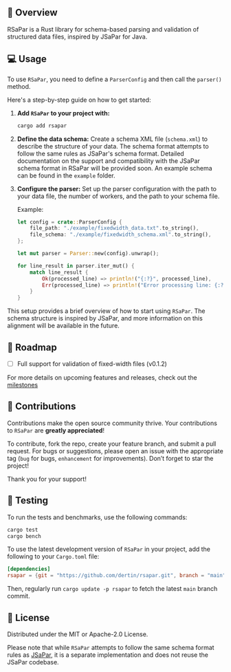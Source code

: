 ## 👋 Overview <a name="overview"></a>

RSaPar is a Rust library for schema-based parsing and validation of structured data files, inspired by JSaPar for Java.

## 💻 Usage <a name="usage"></a>

To use `RSaPar`, you need to define a `ParserConfig` and then call the `parser()` method. 

Here's a step-by-step guide on how to get started:

1. **Add `RSaPar` to your project with:**
    ```bash
    cargo add rsapar
    ```
2. **Define the data schema:** Create a schema XML file (`schema.xml`) to describe the structure of your data. The schema format attempts to follow the same rules as JSaPar's schema format. Detailed documentation on the support and compatibility with the JSaPar schema format in RSaPar will be provided soon. An example schema can be found in the `example` folder.

3. **Configure the parser:** Set up the parser configuration with the path to your data file, the number of workers, and the path to your schema file.

    Example:
    ```rust
    let config = crate::ParserConfig {
        file_path: "./example/fixedwidth_data.txt".to_string(),
        file_schema: "./example/fixedwidth_schema.xml".to_string(),
    };
    
    let mut parser = Parser::new(config).unwrap();

    for line_result in parser.iter_mut() {
        match line_result {
            Ok(processed_line) => println!("{:?}", processed_line),
            Err(processed_line) => println!("Error processing line: {:?}", processed_line),
        }
    }
    ```

This setup provides a brief overview of how to start using `RSaPar`. The schema structure is inspired by JSaPar, and more information on this alignment will be available in the future.

## 🚀 Roadmap <a name="roadmap"></a>

- [ ] Full support for validation of fixed-width files (v0.1.2)

For more details on upcoming features and releases, check out the [milestones](https://github.com/dertin/rsapar/milestones)


## 💫 Contributions <a name="contributions"></a>

Contributions make the open source community thrive. Your contributions to `RSaPar` are **greatly appreciated**!

To contribute, fork the repo, create your feature branch, and submit a pull request. For bugs or suggestions, please open an issue with the appropriate tag (`bug` for bugs, `enhancement` for improvements). Don’t forget to star the project!

Thank you for your support!

## 🧪 Testing <a name="testing"></a>

To run the tests and benchmarks, use the following commands:

```bash
cargo test
cargo bench
```

To use the latest development version of `RSaPar` in your project, add the following to your `Cargo.toml` file:

```toml
[dependencies]
rsapar = {git = "https://github.com/dertin/rsapar.git", branch = "main"}
```

Then, regularly run `cargo update -p rsapar` to fetch the latest `main` branch commit.

## 🪪 License <a name="license"></a>
Distributed under the MIT or Apache-2.0 License.

Please note that while `RSaPar` attempts to follow the same schema format rules as [JSaPar](https://github.com/org-tigris-jsapar/jsapar), it is a separate implementation and does not reuse the JSaPar codebase.
